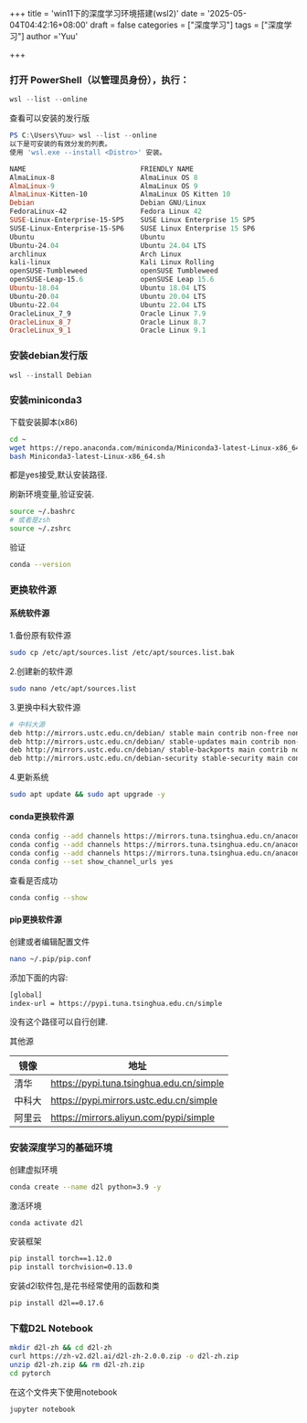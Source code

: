 +++
title = 'win11下的深度学习环境搭建(wsl2)'
date = '2025-05-04T04:42:16+08:00'
draft = false
categories = ["深度学习"]
tags = ["深度学习"]
author ='Yuu'

+++

### 打开 PowerShell（以管理员身份），执行：

```powershell
wsl --list --online
```

查看可以安装的发行版

```powershell
PS C:\Users\Yuu> wsl --list --online
以下是可安装的有效分发的列表。
使用 'wsl.exe --install <Distro>' 安装。

NAME                            FRIENDLY NAME
AlmaLinux-8                     AlmaLinux OS 8
AlmaLinux-9                     AlmaLinux OS 9
AlmaLinux-Kitten-10             AlmaLinux OS Kitten 10
Debian                          Debian GNU/Linux
FedoraLinux-42                  Fedora Linux 42
SUSE-Linux-Enterprise-15-SP5    SUSE Linux Enterprise 15 SP5
SUSE-Linux-Enterprise-15-SP6    SUSE Linux Enterprise 15 SP6
Ubuntu                          Ubuntu
Ubuntu-24.04                    Ubuntu 24.04 LTS
archlinux                       Arch Linux
kali-linux                      Kali Linux Rolling
openSUSE-Tumbleweed             openSUSE Tumbleweed
openSUSE-Leap-15.6              openSUSE Leap 15.6
Ubuntu-18.04                    Ubuntu 18.04 LTS
Ubuntu-20.04                    Ubuntu 20.04 LTS
Ubuntu-22.04                    Ubuntu 22.04 LTS
OracleLinux_7_9                 Oracle Linux 7.9
OracleLinux_8_7                 Oracle Linux 8.7
OracleLinux_9_1                 Oracle Linux 9.1
```
### 安装debian发行版

```powershell
wsl --install Debian
```
### 安装miniconda3

下载安装脚本(x86)

```bash
cd ~
wget https://repo.anaconda.com/miniconda/Miniconda3-latest-Linux-x86_64.sh
bash Miniconda3-latest-Linux-x86_64.sh
```

都是yes接受,默认安装路径.

刷新环境变量,验证安装.

```bash
source ~/.bashrc
# 或者是zsh
source ~/.zshrc
```

验证

```bash
conda --version
```

### 更换软件源

#### 系统软件源

1.备份原有软件源

```bash
sudo cp /etc/apt/sources.list /etc/apt/sources.list.bak
```

2.创建新的软件源

```bash
sudo nano /etc/apt/sources.list
```

3.更换中科大软件源

```bash
# 中科大源
deb http://mirrors.ustc.edu.cn/debian/ stable main contrib non-free non-free-firmware
deb http://mirrors.ustc.edu.cn/debian/ stable-updates main contrib non-free non-free-firmware
deb http://mirrors.ustc.edu.cn/debian/ stable-backports main contrib non-free non-free-firmware
deb http://mirrors.ustc.edu.cn/debian-security stable-security main contrib non-free non-free-firmware
```

4.更新系统

```bash
sudo apt update && sudo apt upgrade -y
```

#### conda更换软件源

```bash
conda config --add channels https://mirrors.tuna.tsinghua.edu.cn/anaconda/pkgs/main
conda config --add channels https://mirrors.tuna.tsinghua.edu.cn/anaconda/pkgs/free
conda config --add channels https://mirrors.tuna.tsinghua.edu.cn/anaconda/cloud/conda-forge
conda config --set show_channel_urls yes
```

查看是否成功

```bash
conda config --show
```

#### pip更换软件源

创建或者编辑配置文件

```bash
nano ~/.pip/pip.conf
```

添加下面的内容:

```bash
[global]
index-url = https://pypi.tuna.tsinghua.edu.cn/simple
```

没有这个路径可以自行创建.

其他源

| 镜像   | 地址                                     |
| ------ | ---------------------------------------- |
| 清华   | https://pypi.tuna.tsinghua.edu.cn/simple |
| 中科大 | https://pypi.mirrors.ustc.edu.cn/simple  |
| 阿里云 | https://mirrors.aliyun.com/pypi/simple   |

### 安装深度学习的基础环境

创建虚拟环境

```bash
conda create --name d2l python=3.9 -y
```

激活环境

```bash
conda activate d2l
```

安装框架

```bash
pip install torch==1.12.0
pip install torchvision=0.13.0
```

安装d2l软件包,是花书经常使用的函数和类

```bash
pip install d2l==0.17.6
```

### 下载D2L Notebook

```bash
mkdir d2l-zh && cd d2l-zh
curl https://zh-v2.d2l.ai/d2l-zh-2.0.0.zip -o d2l-zh.zip
unzip d2l-zh.zip && rm d2l-zh.zip
cd pytorch
```

在这个文件夹下使用notebook

```bash
jupyter notebook
```

